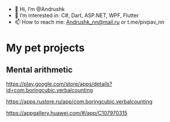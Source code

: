 - 👋 Hi, I’m @Andrushk
- 👀 I’m interested in: C#, Dart, ASP.NET, WPF, Flutter
- 📫 How to reach me: Andrushk_nn@mail.ru or t.me/pivpav_nn


# My pet projects

## Mental arithmetic

https://play.google.com/store/apps/details?id=com.boringcubic.verbalcounting

https://apps.rustore.ru/app/com.boringcubic.verbalcounting

https://appgallery.huawei.com/#/app/C107970315

<!---
Andrushk/Andrushk is a ✨ special ✨ repository because its `README.md` (this file) appears on your GitHub profile.
You can click the Preview link to take a look at your changes.
--->
